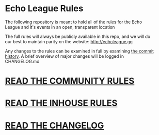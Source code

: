 # Echo League Rules
The following repository is meant to hold all of the rules for the Echo League and it's events in an open, transparent location

The full rules will always be publicly available in this repo, and we will do our best to maintain parity on the website: http://echoleague.gg

Any changes to the rules can be examined in full by examining [the commit history](https://github.com/EchoLeague/Echo-League-Rules/commits/master).  A brief overview of major changes will be logged in CHANGELOG.md

# [READ THE COMMUNITY RULES](https://github.com/EchoLeague/Echo-League-Rules/blob/master/COMMUNITY.md)

# [READ THE INHOUSE RULES](https://github.com/EchoLeague/Echo-League-Rules/blob/master/INHOUSES.md)

# [READ THE CHANGELOG](https://github.com/EchoLeague/Echo-League-Rules/blob/master/CHANGELOG.md)
